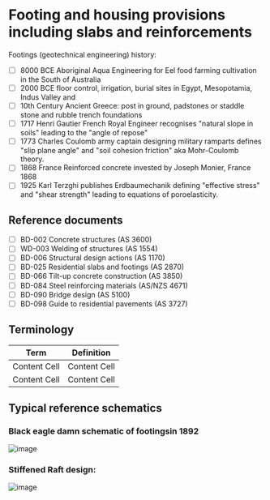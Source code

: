 # Footing and housing provisions including slabs and reinforcements

Footings (geotechnical engineering) history: 
  - [ ] 8000 BCE Aboriginal Aqua Engineering for Eel food farming cultivation in the South of Australia
  - [ ] 2000 BCE floor control, irrigation, burial sites in Egypt, Mesopotamia, Indus Valley and 
  - [ ] 10th Century Ancient Greece: post in ground, padstones or staddle stone and rubble trench foundations
  - [ ] 1717 Henri Gautier French Royal Engineer recognises "natural slope in soils" leading to the "angle of repose"
  - [ ] 1773 Charles Coulomb army captain designing military ramparts defines "slip plane angle" and "soil cohesion friction" aka Mohr-Coulomb theory.
  - [ ] 1868 France Reinforced concrete invested by Joseph Monier, France 1868
  - [ ] 1925 Karl Terzghi publishes Erdbaumechanik defining "effective stress" and "shear strength" leading to equations of poroelasticity.

## Reference documents

  - [ ] BD-002 Concrete structures (AS 3600)
  - [ ] WD-003 Welding of structures (AS 1554)
  - [ ] BD-006 Structural design actions (AS 1170)
  - [ ] BD-025 Residential slabs and footings (AS 2870) 
  - [ ] BD-066 Tilt-up concrete construction (AS 3850)
  - [ ] BD-084 Steel reinforcing materials (AS/NZS 4671) 
  - [ ] BD-090 Bridge design (AS 5100) 
  - [ ] BD-098 Guide to residential pavements (AS 3727)

## Terminology
| Term  | Definition |
| ------------- | ------------- |
| Content Cell  | Content Cell  |
| Content Cell  | Content Cell  |

## Typical reference schematics

### Black eagle damn schematic of footingsin 1892
![image](https://user-images.githubusercontent.com/146181/198168613-6fa6dec0-c40d-40a1-bb8e-9752c156b1f2.png)


### Stiffened Raft design:
![image](https://user-images.githubusercontent.com/146181/198166842-ff1eb7f0-4b24-4617-8cd9-d8e27ea39f66.png)

### 
